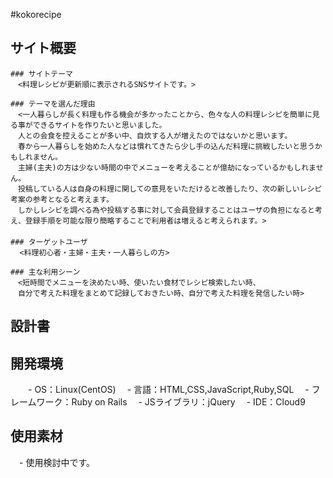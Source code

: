 #kokorecipe

  ## サイト概要
    
    ### サイトテーマ
    　<料理レシピが更新順に表示されるSNSサイトです。>
    
    ### テーマを選んだ理由
    　<一人暮らしが長く料理も作る機会が多かったことから、色々な人の料理レシピを簡単に見る事ができるサイトを作りたいと思いました。
    　人との会食を控えることが多い中、自炊する人が増えたのではないかと思います。
    　春から一人暮らしを始めた人などは慣れてきたら少し手の込んだ料理に挑戦したいと思うかもしれません。
    　主婦(主夫)の方は少ない時間の中でメニューを考えることが億劫になっているかもしれません。
    　投稿している人は自身の料理に関しての意見をいただけると改善したり、次の新しいレシピ考案の参考となると考えます。
    　しかしレシピを調べる為や投稿する事に対して会員登録することはユーザの負担になると考え、登録手順を可能な限り簡略することで利用者は増えると考えられます。>
    　
    ### ターゲットユーザ
      <料理初心者・主婦・主夫・一人暮らしの方>
    
    ### 主な利用シーン
    　<短時間でメニューを決めたい時、使いたい食材でレシピ検索したい時、
    　自分で考えた料理をまとめて記録しておきたい時、自分で考えた料理を発信したい時>
    
  ## 設計書
    
  ## 開発環境
　　- OS：Linux(CentOS)
  　- 言語：HTML,CSS,JavaScript,Ruby,SQL
  　- フレームワーク：Ruby on Rails
  　- JSライブラリ：jQuery
  　- IDE：Cloud9
    
  ## 使用素材
  　- 使用検討中です。